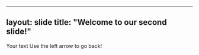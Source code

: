 _ _ _
layout: slide
title: "Welcome to our second slide!"
---
Your text
Use the left arrow to go back!
